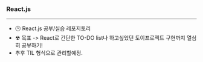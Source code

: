 ### React.js
---

- 🕑 React.js 공부/실습 레포지토리
- ☢ 목표 -> React로 간단한 TO-DO list나 하고싶었던 토이프로젝트 구현까지 열심히 공부하기!
- 추후 TIL 형식으로 관리할예정.
